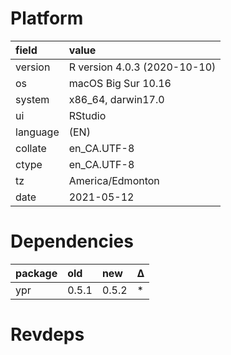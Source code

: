 # Platform

|field    |value                        |
|:--------|:----------------------------|
|version  |R version 4.0.3 (2020-10-10) |
|os       |macOS Big Sur 10.16          |
|system   |x86_64, darwin17.0           |
|ui       |RStudio                      |
|language |(EN)                         |
|collate  |en_CA.UTF-8                  |
|ctype    |en_CA.UTF-8                  |
|tz       |America/Edmonton             |
|date     |2021-05-12                   |

# Dependencies

|package |old   |new   |Δ  |
|:-------|:-----|:-----|:--|
|ypr     |0.5.1 |0.5.2 |*  |

# Revdeps

